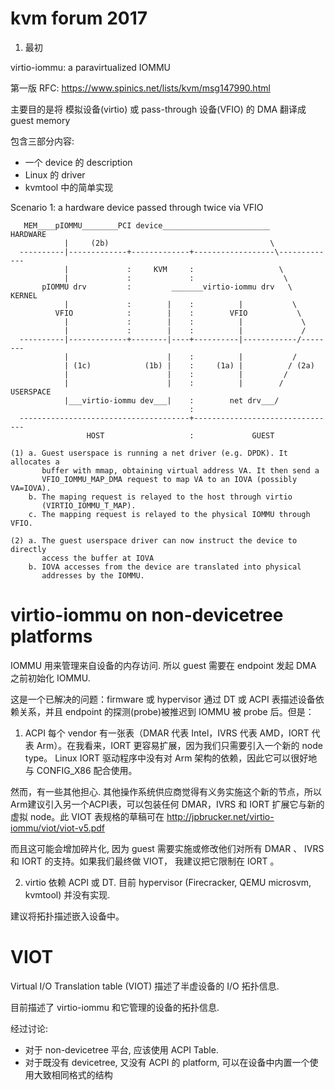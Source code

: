 
# kvm forum 2017




1. 最初

virtio-iommu: a paravirtualized IOMMU

第一版 RFC: https://www.spinics.net/lists/kvm/msg147990.html

主要目的是将 模拟设备(virtio) 或 pass-through 设备(VFIO) 的 DMA 翻译成 guest memory

包含三部分内容:

* 一个 device 的 description
* Linux 的 driver
* kvmtool 中的简单实现


Scenario 1: a hardware device passed through twice via VFIO

```
   MEM____pIOMMU________PCI device________________________       HARDWARE
            |     (2b)                                    \
  ----------|-------------+-------------+------------------\-------------
            |             :     KVM     :                   \
            |             :             :                    \
       pIOMMU drv         :         _______virtio-iommu drv   \    KERNEL
            |             :        |    :          |           \
          VFIO            :        |    :        VFIO           \
            |             :        |    :          |             \
            |             :        |    :          |             /
  ----------|-------------+--------|----+----------|------------/--------
            |                      |    :          |           /
            | (1c)            (1b) |    :     (1a) |          / (2a)
            |                      |    :          |         /
            |                      |    :          |        /   USERSPACE
            |___virtio-iommu dev___|    :        net drv___/
                                        :
  --------------------------------------+--------------------------------
                 HOST                   :             GUEST
```



```
(1) a. Guest userspace is running a net driver (e.g. DPDK). It allocates a
       buffer with mmap, obtaining virtual address VA. It then send a
       VFIO_IOMMU_MAP_DMA request to map VA to an IOVA (possibly VA=IOVA).
    b. The maping request is relayed to the host through virtio
       (VIRTIO_IOMMU_T_MAP).
    c. The mapping request is relayed to the physical IOMMU through VFIO.

(2) a. The guest userspace driver can now instruct the device to directly
       access the buffer at IOVA
    b. IOVA accesses from the device are translated into physical
       addresses by the IOMMU.
```




# virtio-iommu on non-devicetree platforms

IOMMU 用来管理来自设备的内存访问. 所以 guest 需要在 endpoint 发起 DMA 之前初始化 IOMMU. 

这是一个已解决的问题：firmware 或 hypervisor 通过 DT 或 ACPI 表描述设备依赖关系，并且 endpoint 的探测(probe)被推迟到 IOMMU 被 probe 后。但是：

1. ACPI 每个 vendor 有一张表（DMAR 代表 Intel，IVRS 代表 AMD，IORT 代表 Arm）。在我看来，IORT 更容易扩展，因为我们只需要引入一个新的 node type。 Linux IORT 驱动程序中没有对 Arm 架构的依赖，因此它可以很好地与 CONFIG_X86 配合使用。

然而，有一些其他担心. 其他操作系统供应商觉得有义务实施这个新的节点，所以Arm建议引入另一个ACPI表，可以包装任何 DMAR，IVRS 和 IORT 扩展它与新的虚拟 node。此 VIOT 表规格的草稿可在 http://jpbrucker.net/virtio-iommu/viot/viot-v5.pdf

而且这可能会增加碎片化, 因为 guest 需要实施或修改他们对所有 DMAR 、 IVRS 和 IORT 的支持。如果我们最终做 VIOT， 我建议把它限制在 IORT 。

2. virtio 依赖 ACPI 或 DT. 目前 hypervisor (Firecracker, QEMU microsvm, kvmtool) 并没有实现.

建议将拓扑描述嵌入设备中。


# VIOT

Virtual I/O Translation table (VIOT) 描述了半虚设备的 I/O 拓扑信息.

目前描述了 virtio-iommu 和它管理的设备的拓扑信息.

经过讨论:

* 对于 non-devicetree 平台, 应该使用 ACPI Table.
* 对于既没有 devicetree, 又没有 ACPI 的 platform, 可以在设备中内置一个使用大致相同格式的结构
